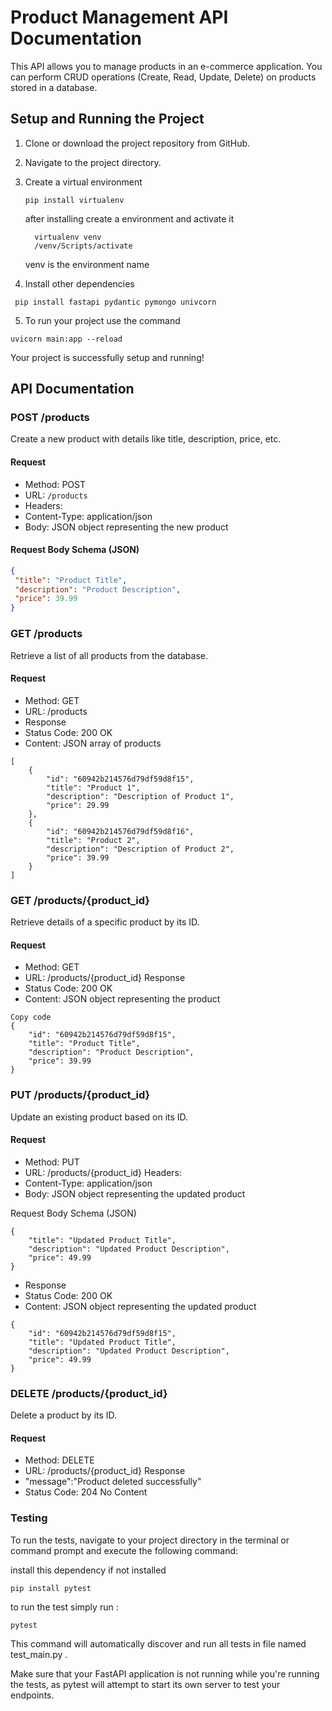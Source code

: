# Product Management API Documentation

This API allows you to manage products in an e-commerce application. You can perform CRUD operations (Create, Read, Update, Delete) on products stored in a database.

## Setup and Running the Project

1. Clone or download the project repository from GitHub.

2. Navigate to the project directory.

3. Create a virtual environment
   ```
   pip install virtualenv
   ```
   after  installing create a environment and activate it

   ```
     virtualenv venv
     /venv/Scripts/activate
   ```
   venv is the environment name

4. Install other dependencies
  ```
   pip install fastapi pydantic pymongo univcorn
  ```
5. To run your project use the command
  ```
  uvicorn main:app --reload
  ```
Your  project is successfully setup and running!

## API Documentation
### POST /products
Create a new product with details like title, description, price, etc.

#### Request
- Method: POST
- URL: `/products`
- Headers:
- Content-Type: application/json
- Body: JSON object representing the new product

#### Request Body Schema (JSON)
```json
{
 "title": "Product Title",
 "description": "Product Description",
 "price": 39.99
}
```

### GET /products
Retrieve a list of all products from the database.

#### Request
- Method: GET
- URL: /products
- Response
- Status Code: 200 OK
- Content: JSON array of products

```
[
    {
        "id": "60942b214576d79df59d8f15",
        "title": "Product 1",
        "description": "Description of Product 1",
        "price": 29.99
    },
    {
        "id": "60942b214576d79df59d8f16",
        "title": "Product 2",
        "description": "Description of Product 2",
        "price": 39.99
    }
]
```

### GET /products/{product_id}
Retrieve details of a specific product by its ID.

#### Request
- Method: GET
- URL: /products/{product_id}
Response
- Status Code: 200 OK
- Content: JSON object representing the product

```
Copy code
{
    "id": "60942b214576d79df59d8f15",
    "title": "Product Title",
    "description": "Product Description",
    "price": 39.99
}
```

### PUT /products/{product_id}
Update an existing product based on its ID.

#### Request
- Method: PUT
- URL: /products/{product_id}
Headers:
- Content-Type: application/json
- Body: JSON object representing the updated product

Request Body Schema (JSON)
```
{
    "title": "Updated Product Title",
    "description": "Updated Product Description",
    "price": 49.99
}
```

- Response
- Status Code: 200 OK
- Content: JSON object representing the updated product

```
{
    "id": "60942b214576d79df59d8f15",
    "title": "Updated Product Title",
    "description": "Updated Product Description",
    "price": 49.99
}
```


### DELETE /products/{product_id}
Delete a product by its ID.

#### Request
- Method: DELETE
- URL: /products/{product_id}
Response
- "message":"Product deleted successfully"
- Status Code: 204 No Content



### Testing 
To run the tests, navigate to your project directory in the terminal or command prompt and execute the following command:

install this dependency if not installed
```
pip install pytest
```
to run the test simply run : 
```
pytest
```

This command will automatically discover and run all tests in file named test_main.py .

Make sure that your FastAPI application is not running while you're running the tests, as pytest will attempt to start its own server to test your endpoints.
